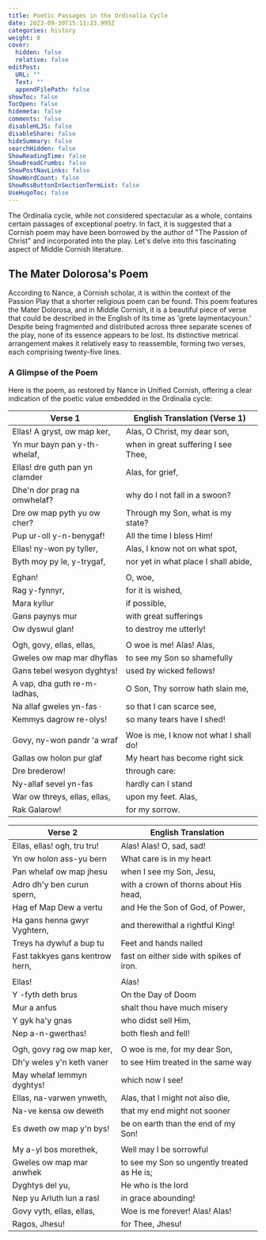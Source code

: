 ```yaml
---
title: Poetic Passages in the Ordinalia Cycle
date: 2023-09-30T15:11:23.995Z
categories: history
weight: 0
cover:
  hidden: false
  relative: false
editPost:
  URL: ""
  Text: ""
  appendFilePath: false
showToc: false
TocOpen: false
hidemeta: false
comments: false
disableHLJS: false
disableShare: false
hideSummary: false
searchHidden: false
ShowReadingTime: false
ShowBreadCrumbs: false
ShowPostNavLinks: false
ShowWordCount: false
ShowRssButtonInSectionTermList: false
UseHugoToc: false
---
```


The Ordinalia cycle, while not considered spectacular as a whole, contains certain passages of exceptional poetry. In fact, it is suggested that a Cornish poem may have been borrowed by the author of "The Passion of Christ" and incorporated into the play. Let's delve into this fascinating aspect of Middle Cornish literature.

## The Mater Dolorosa's Poem

According to Nance, a Cornish scholar, it is within the context of the Passion Play that a shorter religious poem can be found. This poem features the Mater Dolorosa, and in Middle Cornish, it is a beautiful piece of verse that could be described in the English of its time as 'grete laymentacyoun.' Despite being fragmented and distributed across three separate scenes of the play, none of its essence appears to be lost. Its distinctive metrical arrangement makes it relatively easy to reassemble, forming two verses, each comprising twenty-five lines.

### A Glimpse of the Poem

Here is the poem, as restored by Nance in Unified Cornish, offering a clear indication of the poetic value embedded in the Ordinalia cycle:

| Verse 1                           | English Translation (Verse 1)           |
| --------------------------------- | --------------------------------------- |
| Ellas! A gryst, ow map ker,       | Alas, O Christ, my dear son,            |
| Yn mur bayn pan y-th-whelaf,      | when in great suffering I see Thee,     |
| Ellas! dre guth pan yn clamder    | Alas, for grief,                        |
| Dhe'n dor prag na omwhelaf?       | why do I not fall in a swoon?           |
| Dre ow map pyth yu ow cher?       | Through my Son, what is my state?       |
| Pup ur-oll y-n-benygaf!           | All the time I bless Him!               |
| Ellas! ny-won py tyller,          | Alas, I know not on what spot,          |
| Byth moy py le, y-trygaf,         | nor yet in what place I shall abide,    |
|                                   |                                         |
| Eghan!                            | O, woe,                                                    |
| Rag y-fynnyr,                     | for it is wished,                                          |
| Mara kyllur                       | if possible,                                               |
| Gans paynys mur                   | with great sufferings                                      |
| Ow dyswul glan!                   | to destroy me utterly!                                     |
|                                   |                                                            |
| Ogh, govy, ellas, ellas,          | O woe is me! Alas! Alas,                                   |
| Gweles ow map mar dhyflas         | to see my Son so shamefully                                |
| Gans tebel wesyon dyghtys!        | used by wicked fellows!                                    |
| A vap, dha guth re-m-ladhas,      | O Son, Thy sorrow hath slain me,                           |
| Na allaf gweles yn-fas ·          | so that I can scarce see,                                  |
| Kemmys dagrow re-olys!            | so many tears have I shed!                                 |
|                                   |                                                            |
| Govy, ny-won pandr 'a wraf        | Woe is me, I know not what I shall do!                     |
| Gallas ow holon pur glaf          | My heart has become right sick                              |
| Dre brederow!                     | through care:                                              |
| Ny-allaf sevel yn-fas             | hardly can I stand                                         |
| War ow threys, ellas, ellas,      | upon my feet. Alas,                                        |
| Rak Galarow!                      | for my sorrow.                                             |



| Verse 2                                | English Translation                      |
| ------------------------------------- | ---------------------------------------- |
| Ellas, ellas! ogh, tru tru!           | Alas! Alas! O, sad, sad!                 |
| Yn ow holon ass-yu bern               | What care is in my heart                  |
| Pan whelaf ow map jhesu               | when I see my Son, Jesu,                 |
| Adro dh'y ben curun spern,           | with a crown of thorns about His head,   |
| Hag ef Map Dew a vertu               | and He the Son of God, of Power,         |
| Ha gans henna gwyr Vyghtern,         | and therewithal a rightful King!         |
| Treys ha dywluf a bup tu             | Feet and hands nailed                     |
| Fast takkyes gans kentrow hern,      | fast on either side with spikes of iron.  |
|                                       |                                          |
| Ellas!                               | Alas!                                    |
| Y -fyth deth brus                     | On the Day of Doom                        |
| Mur a anfus                          | shalt thou have much misery               |
| Y gyk ha'y gnas                       | who didst sell Him,                       |
| Nep a-n-gwerthas!                     | both flesh and fell!                      |
|                                       |                                          |
| Ogh, govy rag ow map ker,            | O woe is me, for my dear Son,             |
| Dh'y weles y'n keth vaner             | to see Him treated in the same way        |
| May whelaf lemmyn dyghtys!           | which now I see!                          |
| Ellas, na-varwen ynweth,             | Alas, that I might not also die,          |
| Na-ve kensa ow deweth                | that my end might not sooner              |
| Es dweth ow map y'n bys!             | be on earth than the end of my Son!      |
|                                       |                                          |
| My a-yl bos morethek,                | Well may I be sorrowful                   |
| Gweles ow map mar anwhek             | to see my Son so ungently treated as He is; |
| Dyghtys del yu,                       | He who is the lord                        |
| Nep yu Arluth lun a rasl             | in grace abounding!                       |
| Govy vyth, ellas, ellas,              | Woe is me forever! Alas! Alas!           |
| Ragos, Jhesu!                        | for Thee, Jhesu!                          |